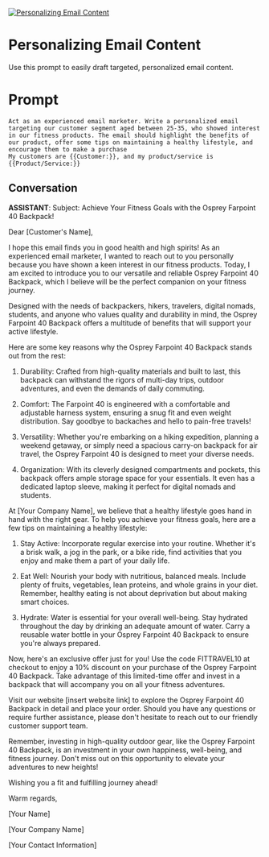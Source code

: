 
[![Personalizing Email Content](https://flow-prompt-covers.s3.us-west-1.amazonaws.com/icon/abstract/abs_2.png)]()
# Personalizing Email Content 
Use this prompt to easily draft targeted, personalized email content.

# Prompt

```
Act as an experienced email marketer. Write a personalized email targeting our customer segment aged between 25-35, who showed interest in our fitness products. The email should highlight the benefits of our product, offer some tips on maintaining a healthy lifestyle, and encourage them to make a purchase
My customers are {{Customer:}}, and my product/service is {{Product/Service:}}
```

## Conversation

**ASSISTANT**: Subject: Achieve Your Fitness Goals with the Osprey Farpoint 40 Backpack!



Dear [Customer's Name],



I hope this email finds you in good health and high spirits! As an experienced email marketer, I wanted to reach out to you personally because you have shown a keen interest in our fitness products. Today, I am excited to introduce you to our versatile and reliable Osprey Farpoint 40 Backpack, which I believe will be the perfect companion on your fitness journey.



Designed with the needs of backpackers, hikers, travelers, digital nomads, students, and anyone who values quality and durability in mind, the Osprey Farpoint 40 Backpack offers a multitude of benefits that will support your active lifestyle.



Here are some key reasons why the Osprey Farpoint 40 Backpack stands out from the rest:



1. Durability: Crafted from high-quality materials and built to last, this backpack can withstand the rigors of multi-day trips, outdoor adventures, and even the demands of daily commuting.



2. Comfort: The Farpoint 40 is engineered with a comfortable and adjustable harness system, ensuring a snug fit and even weight distribution. Say goodbye to backaches and hello to pain-free travels!



3. Versatility: Whether you're embarking on a hiking expedition, planning a weekend getaway, or simply need a spacious carry-on backpack for air travel, the Osprey Farpoint 40 is designed to meet your diverse needs.



4. Organization: With its cleverly designed compartments and pockets, this backpack offers ample storage space for your essentials. It even has a dedicated laptop sleeve, making it perfect for digital nomads and students.



At [Your Company Name], we believe that a healthy lifestyle goes hand in hand with the right gear. To help you achieve your fitness goals, here are a few tips on maintaining a healthy lifestyle:



1. Stay Active: Incorporate regular exercise into your routine. Whether it's a brisk walk, a jog in the park, or a bike ride, find activities that you enjoy and make them a part of your daily life.



2. Eat Well: Nourish your body with nutritious, balanced meals. Include plenty of fruits, vegetables, lean proteins, and whole grains in your diet. Remember, healthy eating is not about deprivation but about making smart choices.



3. Hydrate: Water is essential for your overall well-being. Stay hydrated throughout the day by drinking an adequate amount of water. Carry a reusable water bottle in your Osprey Farpoint 40 Backpack to ensure you're always prepared.



Now, here's an exclusive offer just for you! Use the code FITTRAVEL10 at checkout to enjoy a 10% discount on your purchase of the Osprey Farpoint 40 Backpack. Take advantage of this limited-time offer and invest in a backpack that will accompany you on all your fitness adventures.



Visit our website [insert website link] to explore the Osprey Farpoint 40 Backpack in detail and place your order. Should you have any questions or require further assistance, please don't hesitate to reach out to our friendly customer support team.



Remember, investing in high-quality outdoor gear, like the Osprey Farpoint 40 Backpack, is an investment in your own happiness, well-being, and fitness journey. Don't miss out on this opportunity to elevate your adventures to new heights!



Wishing you a fit and fulfilling journey ahead!



Warm regards,



[Your Name]

[Your Company Name]

[Your Contact Information]



